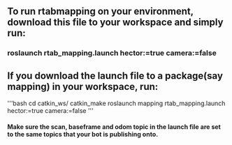## To run rtabmapping on your environment, download this file to your workspace and simply run:
### roslaunch rtab_mapping.launch hector:=true camera:=false

## If you download the launch file to a package(say mapping) in your workspace, run:

'''bash
cd catkin_ws/
catkin_make
roslaunch mapping rtab_mapping.launch hector:=true camera:=false
'''

#### Make sure the scan, baseframe and odom topic in the launch file are set to the same topics that your bot is publishing onto.
